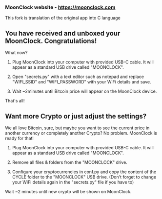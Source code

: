 ### MoonClock website - https://moonclock.com

This fork is translation of the original app into C language

## You have received and unboxed your MoonClock. Congratulations!

What now?

1. Plug MoonClock into your computer with provided USB-C cable. It will appear as a standard USB drive called "MOONCLOCK".

2. Open "secrets.py" with a text editor such as notepad and replace "WIFI_SSID" and "WIFI_PASSWORD" with your WiFi details and save.

3. Wait ~2minutes until Bitcoin price will appear on the MoonClock device.

That's all!


## Want more Crypto or just adjust the settings?

We all love Bitcoin, sure, but maybe you want to see the current price in another currency or completely another Crypto? No problem. MoonClock is ready for that!

1. Plug MoonClock into your computer with provided USB-C cable. It will appear as a standard USB drive called "MOONCLOCK".

2. Remove all files & folders from the "MOONCLOCK" drive.

3. Configure your cryptocurrencies in conf.py and copy the content of the CYCLE folder to the "MOONCLOCK" USB drive. (Don't forget to change your WiFi details again in the "secrets.py" file if you have to)

Wait ~2 minutes until new crypto will be shown on MoonClock.
